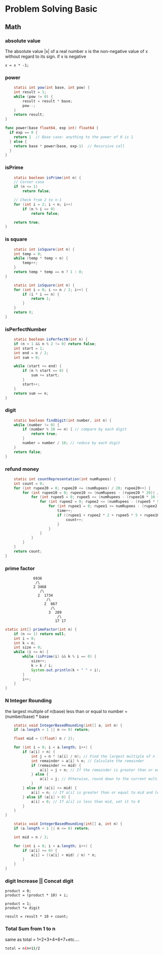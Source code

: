 # Problem Solving Basic

## Math

### absolute value

The absolute value |x| of a real number x is the non-negative value of x without regard to its sign.
if x is negative

```
x = x * -1;
```

### power

```java
    static int pow(int base, int pow) {
    int result = 1;
    while (pow != 0) {
        result = result * base;
        pow--;
    }
    return result;
}
```

```go
func power(base float64, exp int) float64 {
  if exp == 0 {
    return 1  // Base case: anything to the power of 0 is 1
  } else {
    return base * power(base, exp-1)  // Recursive call
  }
}
```

### isPrime

```java
    static boolean isPrime(int n) {
    // Corner case
    if (n <= 1)
        return false;

    // Check from 2 to n-1
    for (int i = 2; i < n; i++)
        if (n % i == 0)
            return false;

    return true;
}
```

### is square

```java
    static int isSquare(int n) {
    int temp = 0;
    while (temp * temp < n) {
        temp++;
    }
    return temp * temp == n ? 1 : 0;
}
```

```java
    static int isSquare(int n) {
    for (int i = 0; i <= n / 2; i++) {
        if (i * i == n) {
            return 1;
        }
    }
    return 0;
}
```

### isPerfectNumber

```java
    static boolean isPerfectN(int n) {
    if (n < 1 && n % 2 != 0) return false;
    int start = 1;
    int end = n / 2;
    int sum = 0;

    while (start <= end) {
        if (n % start == 0) {
            sum += start;
        }
        start++;
    }
    return sum == n;
}
```

### digit

```java
    static boolean findDigit(int number, int n) {
    while (number != 0) {
        if (number % 10 == n) { // compare by each digit
            return true;
        }
        number = number / 10; // reduce by each digit
    }
    return false;
}
```

### refund money

```java
    static int countRepresentation(int numRupees) {
    int count = 0;
    for (int rupee20 = 0; rupee20 <= (numRupees) / 20; rupee20++) {
        for (int rupee10 = 0; rupee10 <= (numRupees - (rupee20 * 20)) / 10; rupee10++) {
            for (int rupee5 = 0; rupee5 <= (numRupees - (rupee10 * 10 + rupee20 * 20)) / 5; rupee5++) {
                for (int rupee2 = 0; rupee2 <= (numRupees - (rupee5 * 5 + rupee10 * 10 + rupee20 * 20)) / 2; rupee2++) {
                    for (int rupee1 = 0; rupee1 <= numRupees - (rupee2 * 2 + rupee5 * 5 + rupee10 * 10 + rupee20 * 20); rupee1++) {
                        time++;
                        if ((rupee1 + rupee2 * 2 + rupee5 * 5 + rupee10 * 10 + rupee20 * 20) == numRupees) {
                            count++;
                        }
                    }
                }
            }
        }
    }
    return count;
}
```

### prime factor

                 6936
                  /\
                 2 3468
                    /\
                   2  1734
                       /\
                      2  867
                         /\
                        3  289
                            /\
                           17 17

```java
static int[] primeFactor(int n) {
    if (n <= 1) return null;
    int i = 0;
    int k = n;
    int size = 0;
    while (i <= n) {
        while (isPrime(i) && k % i == 0) {
            size++;
            k = k / i;
            System.out.println(k + " " + i);
        }
        i++;
    }
}
```

### N Integer Rounding

the largest multiple of n(base) less than or equal to number = (number/base) * base

```java
    static void IntegerBasedRounding(int[] a, int n) {
    if (a.length < 1 || n <= 0) return;

    float mid = ((float) n / 2);

    for (int i = 0; i < a.length; i++) {
        if (a[i] > n) {
            int j = n * (a[i] / n); // Find the largest multiple of n less than or equal to a[i]
            int remainder = a[i] % n; // Calculate the remainder
            if (remainder >= mid) {
                a[i] = j + n; // If the remainder is greater than or equal to mid, round up to the next multiple of n
            } else {
                a[i] = j; // Otherwise, round down to the current multiple of n
            }
        } else if (a[i] >= mid) {
            a[i] = n; // If a[i] is greater than or equal to mid and less than n, set it to n
        } else if (a[i] > 0) {
            a[i] = 0; // If a[i] is less than mid, set it to 0
        }
    }
}
```

```java
    static void IntegerBasedRounding(int[] a, int n) {
    if (a.length < 1 || n <= 0) return;

    int mid = n / 2;

    for (int i = 0; i < a.length; i++) {
        if (a[i] >= 0) {
            a[i] = ((a[i] + mid) / n) * n;
        }
    }
}
```

### digit Increase || Concat digit

```
product = 0;
product = (product * 10) + i;
```

```
product = 1;
product *= digit
```

```
result = result * 10 + count;
```

### Total Sum from 1 to n

same as total = 1+2+3+4+6+7+etc....

```bash
total = n(n+1)/2
```